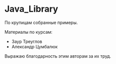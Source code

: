 # Java_Library

По крупицам собранные примеры. 

Материалы по курсам:
- Заур Треуглов
- Александр Цумбалюк

Выражаю благодарность этим авторам за их труд.

